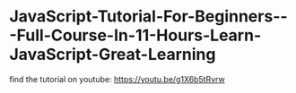# JavaScript-Tutorial-For-Beginners---Full-Course-In-11-Hours-Learn-JavaScript-Great-Learning
find the tutorial on youtube: https://youtu.be/g1X6b5tRvrw
